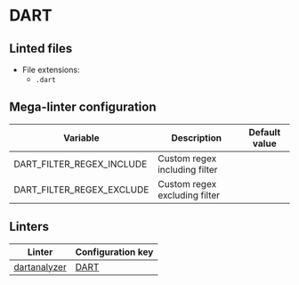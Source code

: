 <!-- markdownlint-disable MD003 MD020 MD033 MD041 -->
<!-- Generated by .automation/build.py, please do not update manually -->
<!-- Instead, update descriptor file at https://github.com/nvuillam/mega-linter/tree/master/megalinter/descriptors/dart.yml -->
# DART

## Linted files

- File extensions:
  - `.dart`

## Mega-linter configuration

| Variable | Description | Default value |
| ----------------- | -------------- | -------------- |
| DART_FILTER_REGEX_INCLUDE | Custom regex including filter |  |
| DART_FILTER_REGEX_EXCLUDE | Custom regex excluding filter |  |

## Linters

| Linter | Configuration key |
| ------ | ----------------- |
| [dartanalyzer](dart_dartanalyzer.md) | [DART](dart_dartanalyzer.md) |
